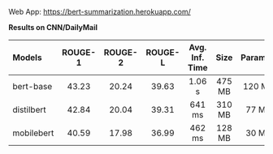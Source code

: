 Web App: https://bert-summarization.herokuapp.com/


**Results on CNN/DailyMail**

| Models     | ROUGE-1|	ROUGE-2 | ROUGE-L | Avg. Inf. Time | Size   | Params |
|:-----------|:------:|:-------:|:-------:|:--------------:|:------:|:------:|
| bert-base  | 43.23  | 20.24   | 39.63   | 1.06 s         | 475 MB | 120 M  |
| distilbert | 42.84  | 20.04   | 39.31   | 641 ms         | 310 MB | 77 M   |
| mobilebert | 40.59  | 17.98   | 36.99   | 462 ms         | 128 MB | 30 M   |
